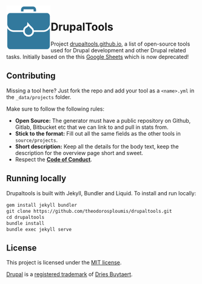 <img src="img/logo.png" align="left" alt="Drupaltools logo">

# DrupalTools

Project [drupaltools.github.io](https://drupaltools.github.io/), a list of open-source tools used for
Drupal development and other Drupal related tasks. Initially based on the
this [Google Sheets](https://docs.google.com/spreadsheets/d/1EWmxQMMekc0fMoMl16HyLt0i8yCRBT5wAVuy66Bi4kI) which is now deprecated!

## Contributing

Missing a tool here? Just fork the repo and add your tool as a `<name>.yml` in the `_data/projects` folder.

Make sure to follow the following rules:

 - **Open Source:** The generator must have a public repository on Github, Gitlab, Bitbucket etc that we can link to and pull in stats from.
 - **Stick to the format:** Fill out all the same fields as the other tools in `source/projects`.
 - **Short description:** Keep all the details for the body text, keep the description for the overview page short and sweet.
 - Respect the **[Code of Conduct](blob/master/CODE_OF_CONDUCT.md)**.

## Running locally

Drupaltools is built with Jekyll, Bundler and Liquid. To install and run locally:

```
gem install jekyll bundler
git clone https://github.com/theodorosploumis/drupaltools.git
cd drupaltools
bundle install
bundle exec jekyll serve
```

## License
This project is licensed under the [MIT license](http://opensource.org/licenses/MIT).

[Drupal](https://www.drupal.org) is a [registered trademark](http://drupal.com/trademark) of [Dries Buytaert](http://buytaert.net/).
